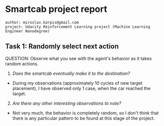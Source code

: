 # Smartcab project report

```
author: miroslav.karpis@gmail.com
project: Udacity Reinforcement Learning project (Machine Learning Engineer Nanodegree)
```

## Task 1: Randomly select next action
QUESTION: Observe what you see with the agent's behavior as it takes random actions.

1. *Does the smartcab eventually make it to the destination?*
 * During my observations (approximately 10 cycles of new target placement), I have observed only 1 case, when the car reached the target.
2. *Are there any other interesting observations to note?*
 * Not very much, the behavior is completely random, so I don't think that there is any particular pattern to be found at this stage of the project.


